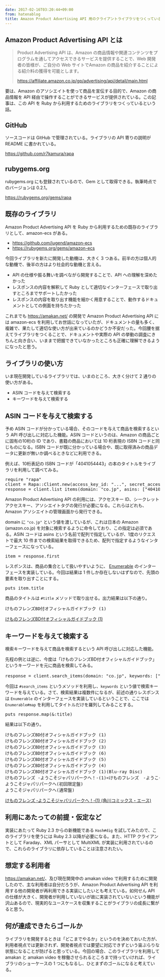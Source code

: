 ```yaml
---
date: 2017-02-16T03:20:44+09:00
from: hatenablog
title: Amazon Product Advertising API 用のクライアントライブラリをつくっている
---
```


<h2>Amazon Product Advertising API とは</h2>

<blockquote>
<p>Product Advertising API は、Amazon の商品情報や関連コンテンツをプログラムを通してアクセスできるサービスを提供することで、Web 開発者の皆様が、ご自分の Web サイトでAmazon の商品を紹介することによる紹介料の獲得を可能とします。</p>

<p><a href="https://affiliate.amazon.co.jp/gp/advertising/api/detail/main.html">https://affiliate.amazon.co.jp/gp/advertising/api/detail/main.html</a></p>
</blockquote>

<p>要は、Amazon のアソシエイトを使って商品を宣伝する目的で、Amazon の商品情報を API 経由で操作することができるサービスが提供されている。この記事は、この API を Ruby から利用するためのライブラリをつくっているという話。</p>

<h2>GitHub</h2>

<p>ソースコードは GitHub で管理されている。ライブラリの API 寄りの説明が README に書かれている。</p>

<p><a href="https://github.com/r7kamura/rapa">https://github.com/r7kamura/rapa</a></p>

<h2>rubygems.org</h2>

<p>rubygems.org にも登録されているので、Gem として取得できる。執筆時点でのバージョンは 0.2.1。</p>

<p><a href="https://rubygems.org/gems/rapa">https://rubygems.org/gems/rapa</a></p>

<h2>既存のライブラリ</h2>

<p>Amazon Product Advertising API を Ruby から利用するための既存のライブラリとして、amazon-ecs がある。</p>

<ul>
<li><a href="https://github.com/jugend/amazon-ecs">https://github.com/jugend/amazon-ecs</a></li>
<li><a href="https://rubygems.org/gems/amazon-ecs">https://rubygems.org/gems/amazon-ecs</a></li>
</ul>


<p>今回ライブラリを新たに開発した動機は、大きく 3 つある。前半の方は個人的な動機で、後半の方はより社会的な動機と言える。</p>

<ul>
<li>API の仕様や振る舞いを調べながら開発することで、API への理解を深めたかった</li>
<li>レスポンスの内容を解釈して Ruby として適切なインターフェースで取り出すところまでサポートしたかった</li>
<li>レスポンスの内容を取り出す機能を細かく用意することで、動作するドキュメントとしての側面を持ちたかった</li>
</ul>


<p>これまでも <a href="https://amakan.net/">https://amakan.net/</a> の開発で Amazon Product Advertising API には amazon-ecs を利用してお世話になっていたが、ドキュメントの量も多く、複雑で、果たして適切な使い方が出来ているのかどうか不安だった。今回腰を据えてライブラリをつくることで、ドキュメントや実際の API の挙動の調査にきちんと向き合い、いままで把握できていなかったところも正確に理解できるようになったと思う。</p>

<h2>ライブラリの使い方</h2>

<p>いま現在開発しているライブラリでは、いまのところ、大きく分けて 2 通りの使い方がある。</p>

<ul>
<li>ASIN コードを与えて検索する</li>
<li>キーワードを与えて検索する</li>
</ul>


<h2>ASIN コードを与えて検索する</h2>

<p>予め ASIN コードが分かっている場合、そのコードを与えて商品を検索するという API 呼び出しに対応した機能。ASIN コードというのは、Amazon の商品ごとに固有の10桁の ID であり、書籍の商品においては 10 桁表現の ISBN コードと同じものになる。ISBN コードが既に分かっている場合や、既に取得済みの商品データに更新が無いか調べるときなどに利用できる。</p>

<p>例えば、10桁表記の ISBN コードが「4041054443」の本のタイトルをライブラリを利用して調べてみる。</p>

<pre class="code lang-ruby" data-lang="ruby" data-unlink><span class="synPreProc">require</span> <span class="synSpecial">"</span><span class="synConstant">rapa</span><span class="synSpecial">"</span>
client = <span class="synType">Rapa</span>::<span class="synType">Client</span>.new(<span class="synConstant">access_key_id</span>: <span class="synSpecial">"</span><span class="synConstant">...</span><span class="synSpecial">"</span>, <span class="synConstant">secret_access_key</span>: <span class="synSpecial">"</span><span class="synConstant">...</span><span class="synSpecial">"</span>, <span class="synConstant">associate_tag</span>: <span class="synSpecial">"</span><span class="synConstant">...</span><span class="synSpecial">"</span>)
response = client.list_items(<span class="synConstant">domain</span>: <span class="synSpecial">"</span><span class="synConstant">co.jp</span><span class="synSpecial">"</span>, <span class="synConstant">asins</span>: [<span class="synSpecial">"</span><span class="synConstant">4041054443</span><span class="synSpecial">"</span>])
</pre>


<p>Amazon Product Advertising API の利用には、アクセスキー ID、シークレットアクセスキー、アソシエイトタグの発行が必要になる。これらはどれも、Amazon アソシエイトの管理画面から発行できる。</p>

<p>domain に <code>"co.jp"</code> という値を渡しているが、これは日本の Amazon (amazon.co.jp) を対象に検索するように命令しており、この指定は必須である。ASIN コードは asins という名前で配列で指定しているが、1度のリクエストで最大 10 件までの検索結果を取得できるため、配列で指定するようなインターフェースになっている。</p>

<pre class="code lang-ruby" data-lang="ruby" data-unlink>item = response.first
</pre>


<p>レスポンスは、商品の集合として扱いやすいように、 <a href="https://docs.ruby-lang.org/ja/latest/class/Enumerable.html">Enumerable</a> のインターフェースを実装している。今回は結果は 1 件しか存在しないはずなので、先頭の要素を取り出すことにする。</p>

<pre class="code lang-ruby" data-lang="ruby" data-unlink>puts item.title
</pre>


<p>商品のタイトルは <code>#title</code> メソッドで取り出せる。出力結果は以下の通り。</p>

<pre class="code" data-lang="" data-unlink>けものフレンズBD付オフィシャルガイドブック (1)</pre>


<p></p><a href="http://www.amazon.co.jp/exec/obidos/ASIN/4041054443/r7kamura07-22/">けものフレンズBD付オフィシャルガイドブック (1)</a>

<h2>キーワードを与えて検索する</h2>

<p>検索キーワードを与えて商品を検索するという API 呼び出しに対応した機能。</p>

<p>先程の例とは逆に、今度は「けものフレンズBD付オフィシャルガイドブック」というキーワードを元に商品を検索してみる。</p>

<pre class="code lang-ruby" data-lang="ruby" data-unlink>response = client.search_items(<span class="synConstant">domain</span>: <span class="synSpecial">"</span><span class="synConstant">co.jp</span><span class="synSpecial">"</span>, <span class="synConstant">keywords</span>: [<span class="synSpecial">"</span><span class="synConstant">けものフレンズBD付オフィシャルガイドブック</span><span class="synSpecial">"</span>])
</pre>


<p>今回は <code>#search_items</code> というメソッドを利用し、<code>keywords</code> という値で検索キーワードを与えている。さて、検索結果は複数件になるが、前述の通りレスポンスは <code>Enumerable</code> のインターフェースを実装しているということで、ここでは <code>Enumerable#map</code> を利用してタイトルだけを羅列してみることする。</p>

<pre class="code lang-ruby" data-lang="ruby" data-unlink>puts response.map(&amp;<span class="synConstant">:title</span>)
</pre>


<p>結果は以下の通り。</p>

<pre class="code" data-lang="" data-unlink>けものフレンズBD付オフィシャルガイドブック (1)
けものフレンズBD付オフィシャルガイドブック (2)
けものフレンズBD付オフィシャルガイドブック (3)
けものフレンズBD付オフィシャルガイドブック (6)
けものフレンズBD付オフィシャルガイドブック (5)
けものフレンズBD付オフィシャルガイドブック (4)
けものフレンズBD付オフィシャルガイドブック (1)(Blu-ray Disc)
けものフレンズ ‐ようこそジャパリパークへ！‐(1)&lt;けものフレンズ　‐ようこそジャパリパークへ！‐&gt; (角川コミックス・エース)
ようこそジャパリパークへ(初回限定盤)
ようこそジャパリパークへ(通常盤)</pre>


<p></p><a href="http://www.amazon.co.jp/exec/obidos/ASIN/B01NAGGOQI/r7kamura07-22/">けものフレンズ ‐ようこそジャパリパークへ！‐(1) (角川コミックス・エース)</a>

<h2>利用にあたっての前提・仮定など</h2>

<p>実装にあたって Ruby 2.3 からの新機能である <code>Hash#dig</code> を試してみたので、このライブラリを使うには Ruby 2.3 以降が必要になる。また、HTTP クライアントとして Faraday、XML パーサとして MultiXML が実装に利用されているので、これらのライブラリに依存していることは注意されたい。</p>

<h2>想定する利用者</h2>

<p><a href="https://amakan.net/">https://amakan.net/</a>、及び現在開発中の amakan video で利用するために開発したので、主な利用者は自分だろうが、Amazon Product Advertising API を利用する他の開発者が再利用できる実装にしたいとも考えている。如何せん API の仕様が大きく、開発者が利用していないが故に実装されていないという機能が沢山あるので、現実的なユースケースを収集することがライブラリの成長に繋がると思う。</p>

<h2>何が達成できたらゴールか</h2>

<p>ライブラリを開発するときは「どこまでやるか」というのを決めておいた方が、利用者視点では更新されず、開発者視点では要望に対応できずという宙ぶらりな状態になることが防げると思っている。今回の場合、このライブラリを利用して amakan と amakan video を稼働させられるところまで持っていければ、ライブラリのショーケースの 1 つにもなるし、ひとまずのゴールになると考えている。</p>

